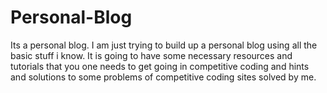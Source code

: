 # Personal-Blog
Its a personal blog.
I am just trying to build up a personal blog using all the basic stuff i know.
It is going to have some necessary resources and tutorials that you one needs to get going in competitive coding and hints and solutions to some problems of competitive coding sites solved by me.
